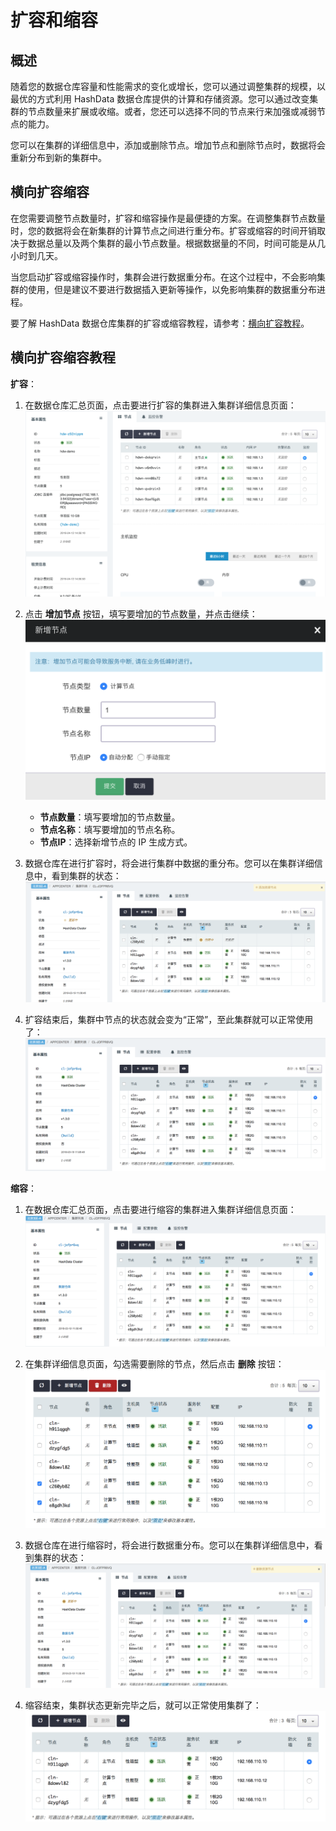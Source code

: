 # 扩容和缩容

## 概述

随着您的数据仓库容量和性能需求的变化或增长，您可以通过调整集群的规模，以最优的方式利用 HashData 数据仓库提供的计算和存储资源。您可以通过改变集群的节点数量来扩展或收缩。或者，您还可以选择不同的节点来行来加强或减弱节点的能力。

您可以在集群的详细信息中，添加或删除节点。增加节点和删除节点时，数据将会重新分布到新的集群中。

## 横向扩容缩容

在您需要调整节点数量时，扩容和缩容操作是最便捷的方案。在调整集群节点数量时，您的数据将会在新集群的计算节点之间进行重分布。扩容或缩容的时间开销取决于数据总量以及两个集群的最小节点数量。根据数据量的不同，时间可能是从几小时到几天。

当您启动扩容或缩容操作时，集群会进行数据重分布。在这个过程中，不会影响集群的使用，但是建议不要进行数据插入更新等操作，以免影响集群的数据重分布进程。

要了解 HashData 数据仓库集群的扩容或缩容教程，请参考：[横向扩容教程](#1)。

## <h2 id="1"> 横向扩容缩容教程

**扩容**：

1. 在数据仓库汇总页面，点击要进行扩容的集群进入集群详细信息页面：  
   ![](assets/create_16_creating_done.png)

2. 点击 **增加节点** 按钮，填写要增加的节点数量，并点击继续：  
   ![](assets/resize_add_node.png)

   * **节点数量**：填写要增加的节点数量。
   * **节点名称**：填写要增加的节点名称。
   * **节点IP**：选择新增节点的 IP 生成方式。

3. 数据仓库在进行扩容时，将会进行集群中数据的重分布。您可以在集群详细信息中，看到集群的状态：  
   ![](assets/resize_2_to_3.png)

4. 扩容结束后，集群中节点的状态就会变为“正常”，至此集群就可以正常使用了：  
   ![](assets/node_5_summary.png)

**缩容**：

1. 在数据仓库汇总页面，点击要进行缩容的集群进入集群详细信息页面：  
   ![](assets/delete_segment_1.png)

2. 在集群详细信息页面，勾选需要删除的节点，然后点击 **删除** 按钮：  
   ![](assets/delete_segment_2.png)

3. 数据仓库在进行缩容时，将会进行数据重分布。您可以在集群详细信息中，看到集群的状态：  
   ![](assets/delete_segment_3.png)

4. 缩容结束，集群状态更新完毕之后，就可以正常使用集群了：  
   ![](assets/delete_segment_4.png)


